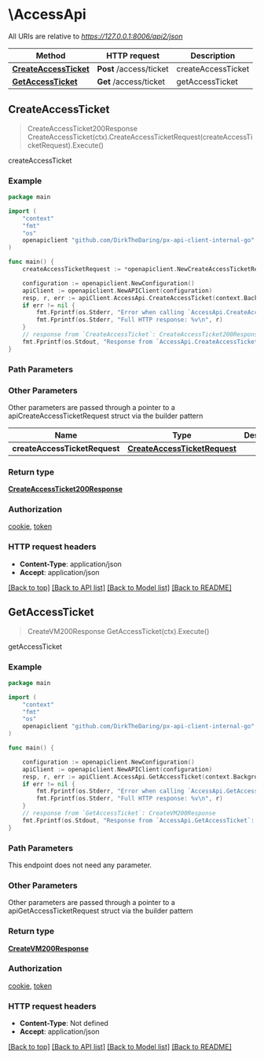 # \AccessApi

All URIs are relative to *https://127.0.0.1:8006/api2/json*

Method | HTTP request | Description
------------- | ------------- | -------------
[**CreateAccessTicket**](AccessApi.md#CreateAccessTicket) | **Post** /access/ticket | createAccessTicket
[**GetAccessTicket**](AccessApi.md#GetAccessTicket) | **Get** /access/ticket | getAccessTicket



## CreateAccessTicket

> CreateAccessTicket200Response CreateAccessTicket(ctx).CreateAccessTicketRequest(createAccessTicketRequest).Execute()

createAccessTicket



### Example

```go
package main

import (
    "context"
    "fmt"
    "os"
    openapiclient "github.com/DirkTheDaring/px-api-client-internal-go"
)

func main() {
    createAccessTicketRequest := *openapiclient.NewCreateAccessTicketRequest("Password_example", "Username_example") // CreateAccessTicketRequest |  (optional)

    configuration := openapiclient.NewConfiguration()
    apiClient := openapiclient.NewAPIClient(configuration)
    resp, r, err := apiClient.AccessApi.CreateAccessTicket(context.Background()).CreateAccessTicketRequest(createAccessTicketRequest).Execute()
    if err != nil {
        fmt.Fprintf(os.Stderr, "Error when calling `AccessApi.CreateAccessTicket``: %v\n", err)
        fmt.Fprintf(os.Stderr, "Full HTTP response: %v\n", r)
    }
    // response from `CreateAccessTicket`: CreateAccessTicket200Response
    fmt.Fprintf(os.Stdout, "Response from `AccessApi.CreateAccessTicket`: %v\n", resp)
}
```

### Path Parameters



### Other Parameters

Other parameters are passed through a pointer to a apiCreateAccessTicketRequest struct via the builder pattern


Name | Type | Description  | Notes
------------- | ------------- | ------------- | -------------
 **createAccessTicketRequest** | [**CreateAccessTicketRequest**](CreateAccessTicketRequest.md) |  | 

### Return type

[**CreateAccessTicket200Response**](CreateAccessTicket200Response.md)

### Authorization

[cookie](../README.md#cookie), [token](../README.md#token)

### HTTP request headers

- **Content-Type**: application/json
- **Accept**: application/json

[[Back to top]](#) [[Back to API list]](../README.md#documentation-for-api-endpoints)
[[Back to Model list]](../README.md#documentation-for-models)
[[Back to README]](../README.md)


## GetAccessTicket

> CreateVM200Response GetAccessTicket(ctx).Execute()

getAccessTicket



### Example

```go
package main

import (
    "context"
    "fmt"
    "os"
    openapiclient "github.com/DirkTheDaring/px-api-client-internal-go"
)

func main() {

    configuration := openapiclient.NewConfiguration()
    apiClient := openapiclient.NewAPIClient(configuration)
    resp, r, err := apiClient.AccessApi.GetAccessTicket(context.Background()).Execute()
    if err != nil {
        fmt.Fprintf(os.Stderr, "Error when calling `AccessApi.GetAccessTicket``: %v\n", err)
        fmt.Fprintf(os.Stderr, "Full HTTP response: %v\n", r)
    }
    // response from `GetAccessTicket`: CreateVM200Response
    fmt.Fprintf(os.Stdout, "Response from `AccessApi.GetAccessTicket`: %v\n", resp)
}
```

### Path Parameters

This endpoint does not need any parameter.

### Other Parameters

Other parameters are passed through a pointer to a apiGetAccessTicketRequest struct via the builder pattern


### Return type

[**CreateVM200Response**](CreateVM200Response.md)

### Authorization

[cookie](../README.md#cookie), [token](../README.md#token)

### HTTP request headers

- **Content-Type**: Not defined
- **Accept**: application/json

[[Back to top]](#) [[Back to API list]](../README.md#documentation-for-api-endpoints)
[[Back to Model list]](../README.md#documentation-for-models)
[[Back to README]](../README.md)

